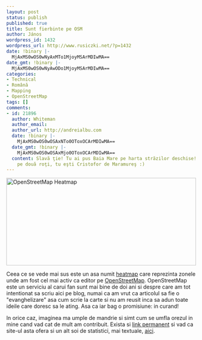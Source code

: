 ```yaml
---
layout: post
status: publish
published: true
title: Sunt fierbinte pe OSM
author: János
wordpress_id: 1432
wordpress_url: http://www.rusiczki.net/?p=1432
date: !binary |-
  MjAxMS0wOS0wNyAxMTo1MjoyMSArMDIwMA==
date_gmt: !binary |-
  MjAxMS0wOS0wNyAwODo1MjoyMSArMDIwMA==
categories:
- Technical
- Română
- Mapping
- OpenStreetMap
tags: []
comments:
- id: 21896
  author: Whiteman
  author_email: 
  author_url: http://andreialbu.com
  date: !binary |-
    MjAxMS0wOS0wOSAxNTo0OToxOCArMDIwMA==
  date_gmt: !binary |-
    MjAxMS0wOS0wOSAxMjo0OToxOCArMDIwMA==
  content: Slavă ţie! Tu ai pus Baia Mare pe harta străzilor deschise! O mărite conquistador
    pe două roţi, tu eşti Cristofor de Maramureş :)
---
```

<p><a href="http://www.rusiczki.net/wp-content/uploads/2011/09/osm-heatmap.png"><img src="http://www.rusiczki.net/wp-content/uploads/2011/09/osm-heatmap-500x231.png" alt="OpenStreetMap Heatmap" title="OpenStreetMap Heatmap" width="500" height="231" class="alignnone size-medium wp-image-1433" /></a></p>
<p>Ceea ce se vede mai sus este un asa numit <a href="http://en.wikipedia.org/wiki/Heat_map">heatmap</a> care reprezinta zonele unde am fost cel mai activ ca editor pe <a href="http://www.openstreetmap.org">OpenStreetMap</a>. OpenStreetMap este un serviciu al carui fan sunt mai bine de doi ani si despre care am tot intentionat sa scriu aici pe blog, numai ca am vrut ca articolul sa fie o "evanghelizare" asa cum scrie la carte si nu am reusit inca sa adun toate ideile care doresc sa le ating. Asa ca iar bag o promisiune: in curand!</p>
<p>In orice caz, imaginea ma umple de mandrie si simt cum se umfla orezul in mine cand vad cat de mult am contribuit. Exista si <a href="http://yosmhm.neis-one.org/?kitsched">link permanent</a> si vad ca site-ul asta ofera si un alt soi de statistici, mai textuale, <a href="http://hdyc.neis-one.org/?kitsched">aici</a>.</p>

